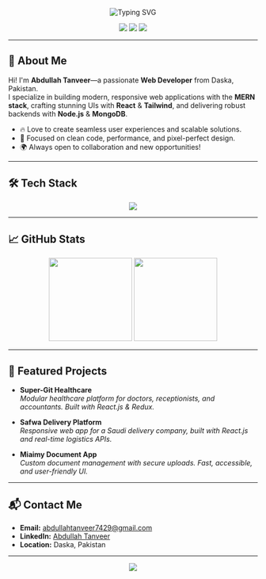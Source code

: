 <!-- Banner -->
<p align="center">
  <img src="https://readme-typing-svg.demolab.com?font=Fira+Code&size=32&pause=1000&color=3b82f6&center=true&vCenter=true&width=650&lines=Hi+%F0%9F%91%8B%2C+I'm+Abdullah+Tanveer!;MERN+Stack;Let's+build+something+amazing!+%F0%9F%94%A5" alt="Typing SVG" />
</p>

<!-- Socials -->
<p align="center">
  <a href="mailto:abdullahtanveer7429@gmail.com"><img src="https://img.shields.io/badge/-Email-blue?style=for-the-badge&logo=gmail&logoColor=white" /></a>
  <a href="https://www.linkedin.com/in/abdullah-tanveer-772956309/" target="_blank"><img src="https://img.shields.io/badge/-LinkedIn-3b82f6?style=for-the-badge&logo=linkedin&logoColor=white" /></a>
  <a href="https://github.com/Abdullah7498"><img src="https://img.shields.io/badge/-GitHub-181717?style=for-the-badge&logo=github&logoColor=white" /></a>
</p>

---

## 🚀 About Me

Hi! I'm **Abdullah Tanveer**—a passionate **Web Developer** from Daska, Pakistan.  
I specialize in building modern, responsive web applications with the **MERN stack**, crafting stunning UIs with **React** & **Tailwind**, and delivering robust backends with **Node.js** & **MongoDB**.

- 🔥 Love to create seamless user experiences and scalable solutions.
- 🎯 Focused on clean code, performance, and pixel-perfect design.
- 🌍 Always open to collaboration and new opportunities!

---

## 🛠️ Tech Stack

<p align="center">
  <img src="https://skillicons.dev/icons?i=react,redux,nodejs,express,mongodb,js,ts,html,css,tailwind,git,github,vite" />
</p>

---

## 📈 GitHub Stats

<p align="center">
  <img src="https://github-readme-stats.vercel.app/api?username=Abdullah7498&show_icons=true&theme=radical" height="168" />
  <img src="https://github-readme-stats.vercel.app/api/top-langs/?username=Abdullah7498&langs_count=7&layout=compact&theme=radical" height="168"/>
</p>

---

## 🌟 Featured Projects

- **Super-Git Healthcare**  
  _Modular healthcare platform for doctors, receptionists, and accountants. Built with React.js & Redux._

- **Safwa Delivery Platform**  
  _Responsive web app for a Saudi delivery company, built with React.js and real-time logistics APIs._

- **Miaimy Document App**  
  _Custom document management with secure uploads. Fast, accessible, and user-friendly UI._

---

## 📬 Contact Me

- **Email:** abdullahtanveer7429@gmail.com
- **LinkedIn:** [Abdullah Tanveer](https://www.linkedin.com/in/abdullah-tanveer-772956309/)
- **Location:** Daska, Pakistan

---

<p align="center">
  <img src="https://capsule-render.vercel.app/api?type=waving&color=gradient&height=100&section=footer" />
</p>
